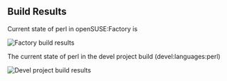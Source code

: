 
## Build Results

Current state of perl in openSUSE:Factory is

![Factory build results](https://br.opensuse.org/status/openSUSE:Factory/perl-CGI/standard)

The current state of perl in the devel project build (devel:languages:perl)

![Devel project build results](https://br.opensuse.org/status/devel:languages:perl/perl-CGI)


